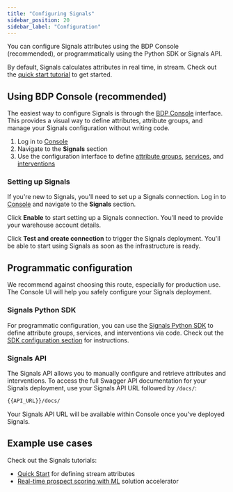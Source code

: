 ```yaml
---
title: "Configuring Signals"
sidebar_position: 20
sidebar_label: "Configuration"
---
```


You can configure Signals attributes using the BDP Console (recommended), or programmatically using the Python SDK or Signals API.

By default, Signals calculates attributes in real time, in stream. Check out the [quick start tutorial](/tutorials/signals-quickstart/start) to get started.

## Using BDP Console (recommended)

The easiest way to configure Signals is through the [BDP Console](https://console.snowplowanalytics.com) interface. This provides a visual way to define attributes, attribute groups, and manage your Signals configuration without writing code.

1. Log in to [Console](https://console.snowplowanalytics.com)
2. Navigate to the **Signals** section
3. Use the configuration interface to define [attribute groups](/docs/signals/configuration/attribute-groups/index.md), [services](/docs/signals/configuration/services/index.md), and [interventions](/docs/signals/interventions/index.md)

<!-- TODO image landing page with deployment, shows credentials -->

### Setting up Signals

If you're new to Signals, you'll need to set up a Signals connection. Log in to [Console](https://console.snowplowanalytics.com) and navigate to the **Signals** section.

<!-- TODO image initial landing page no deployment -->

Click **Enable** to start setting up a Signals connection. You'll need to provide your warehouse account details.

<!-- TODO image initial landing page no deployment -->

Click **Test and create connection** to trigger the Signals deployment. You'll be able to start using Signals as soon as the infrastructure is ready.

## Programmatic configuration

We recommend against choosing this route, especially for production use. The Console UI will help you safely configure your Signals deployment.

### Signals Python SDK

For programmatic configuration, you can use the [Signals Python SDK](https://github.com/snowplow-incubator/snowplow-signals-sdk) to define attribute groups, services, and interventions via code. Check out the [SDK configuration section](/docs/signals/configuration/using-python-sdk/index.md) for instructions.

### Signals API

The Signals API allows you to manually configure and retrieve attributes and interventions. To access the full Swagger API documentation for your Signals deployment, use your Signals API URL followed by `/docs/`:

```bash
{{API_URL}}/docs/
```

Your Signals API URL will be available within Console once you've deployed Signals.

## Example use cases

Check out the Signals tutorials:
* [Quick Start](/tutorials/signals-quickstart/start) for defining stream attributes
* [Real-time prospect scoring with ML](/tutorials/signals-ml-prospect-scoring/intro) solution accelerator
